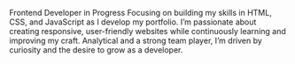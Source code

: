 Frontend Developer in Progress
Focusing on building my skills in HTML, CSS, and JavaScript as I develop my portfolio. I’m passionate about creating responsive, user-friendly websites while continuously learning and improving my craft. Analytical and a strong team player, I’m driven by curiosity and the desire to grow as a developer.
